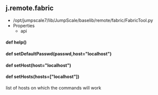 ## j.remote.fabric

- /opt/jumpscale7/lib/JumpScale/baselib/remote/fabric/FabricTool.py
- Properties
    - api

#### def help() 

#### def setDefaultPasswd(passwd,host="localhost") 

#### def setHost(host="localhost") 

#### def setHosts(hosts=["localhost"]) 

list of hosts on which the commands will work

